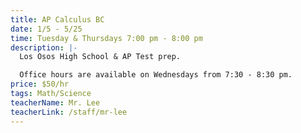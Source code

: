 ```yaml
---
title: AP Calculus BC
date: 1/5 - 5/25
time: Tuesday & Thursdays 7:00 pm - 8:00 pm
description: |-
  Los Osos High School & AP Test prep.

  Office hours are available on Wednesdays from 7:30 - 8:30 pm.
price: $50/hr
tags: Math/Science
teacherName: Mr. Lee
teacherLink: /staff/mr-lee
---
```

